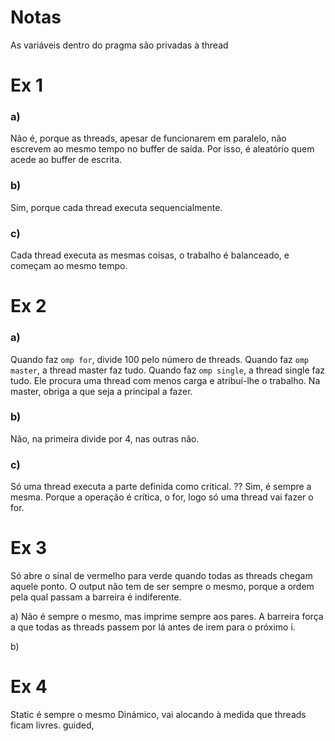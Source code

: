 # Notas

As variáveis dentro do pragma são privadas à thread

# Ex 1

### a)
Não é, porque as threads, apesar de funcionarem em paralelo, não escrevem ao mesmo tempo no buffer de saída. Por isso, é aleatório quem acede ao buffer de escrita.
### b)
Sim, porque cada thread executa sequencialmente. 
### c)
Cada thread executa as mesmas coisas, o trabalho é balanceado, e começam ao mesmo tempo. 

# Ex 2

### a)
Quando faz `omp for`, divide 100 pelo número de threads.
Quando faz `omp master`, a thread master faz tudo.
Quando faz `omp single`, a thread single faz tudo. Ele procura uma thread com menos carga e atribuí-lhe o trabalho. Na master, obriga a que seja a principal a fazer.


### b)
Não, na primeira divide por 4, nas outras não.

### c)
Só uma thread executa a parte definida como critical.
?? Sim, é sempre a mesma. Porque a operação é crítica, o for, logo só uma thread vai fazer o for.

# Ex 3

Só abre o sinal de vermelho para verde quando todas as threads chegam aquele ponto.
O output não tem de ser sempre o mesmo, porque a ordem pela qual passam a barreira é indiferente.

a) 
Não é sempre o mesmo, mas imprime sempre aos pares. A barreira força a que todas as threads passem por lá antes de irem para o próximo i.

b) 

# Ex 4

Static é sempre o mesmo
Dinámico, vai alocando à medida que threads ficam livres.
guided,  
